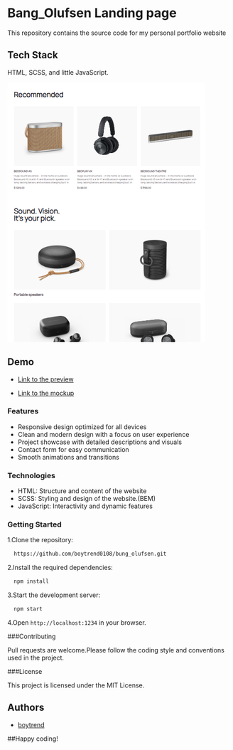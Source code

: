 # Bang_Olufsen Landing page

This repository contains the source code for my personal portfolio website

## Tech Stack

HTML, SCSS, and little JavaScript.

![App Screenshot](https://raw.githubusercontent.com/boytrend0108/bang_olufsen/master/src/images/olufsun.png)

## Demo

- [Link to the preview](https://boytrend0108.github.io/bang_olufsen/)

- [Link to the mockup](https://www.figma.com/design/DtkQmQ797hk0nI4KfMi2Uq/BOSE-New-Version?node-id=6817-212)

### Features

- Responsive design optimized for all devices
- Clean and modern design with a focus on user experience
- Project showcase with detailed descriptions and visuals
- Contact form for easy communication
- Smooth animations and transitions

### Technologies

- HTML: Structure and content of the website
- SCSS: Styling and design of the website.(BEM)
- JavaScript: Interactivity and dynamic features

### Getting Started

1.Clone the repository:

```bash
  https://github.com/boytrend0108/bung_olufsen.git
```

2.Install the required dependencies:

```bash
  npm install
```

3.Start the development server:

```bash
  npm start
```

4.Open `http://localhost:1234` in your browser.

###Contributing

Pull requests are welcome.Please follow the coding style and conventions used in the project.

###License

This project is licensed under the MIT License.

## Authors

- [boytrend](https://github.com/boytrend0108)

##Happy coding!
